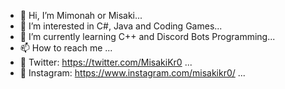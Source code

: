 - 👋 Hi, I’m Mimonah or Misaki...
- 👀 I’m interested in C#, Java and Coding Games...
- 🌱 I’m currently learning C++ and Discord Bots Programming...
- 📫 How to reach me ...
- 🐤 Twitter: https://twitter.com/MisakiKr0 ...
- 📸 Instagram: https://www.instagram.com/misakikr0/ ...
